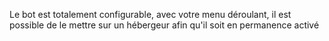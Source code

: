 Le bot est totalement configurable, avec votre menu déroulant, il est possible de le mettre sur un hébergeur afin qu'il soit en permanence activé

